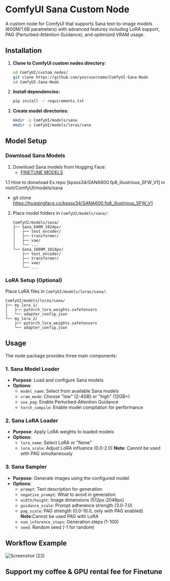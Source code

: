 # ComfyUI Sana Custom Node

A custom node for ComfyUI that supports Sana text-to-image models (600M/1.6B parameters) with advanced features including LoRA support, PAG (Perturbed-Attention Guidance), and optimized VRAM usage.

## Installation

1. **Clone to ComfyUI custom nodes directory:**
   ```bash
   cd ComfyUI/custom_nodes/
   git clone https://github.com/yourusername/ComfyUI-Sana-Node
   cd ComfyUI-Sana-Node
   ```

2. **Install dependencies:**
   ```bash
   pip install -r requirements.txt
   ```

3. **Create model directories:**
   ```bash
   mkdir -p ComfyUI/models/sana
   mkdir -p ComfyUI/models/loras/sana
   ```

## Model Setup

### Download Sana Models

1. Download Sana models from Hugging Face:
   - [FINETUNE MODELS](https://huggingface.co/kpsss34)
  
1.1 How to donwload
   Ex.repo [kpsss34/SANA600.fp8_illustrious_SFW_V1]
   in root/ComfyUI/models/sana
   - git clone https://huggingface.co/kpsss34/SANA600.fp8_illustrious_SFW_V1

2. Place model folders in `ComfyUI/models/sana/`:
   ```
   ComfyUI/models/sana/
   ├── Sana_600M_1024px/
   │   ├── text_encoder/
   │   ├── transformer/
   │   ├── vae/
   │   └── ...
   └── Sana_1600M_1024px/
       ├── text_encoder/
       ├── transformer/
       ├── vae/
       └── ...
   ```

### LoRA Setup (Optional)

Place LoRA files in `ComfyUI/models/loras/sana/`:
```
ComfyUI/models/loras/sana/
├── my_lora_1/
│   ├── pytorch_lora_weights.safetensors
│   └── adapter_config.json
└── my_lora_2/
    ├── pytorch_lora_weights.safetensors
    └── adapter_config.json
```

## Usage

The node package provides three main components:

### 1. Sana Model Loader
- **Purpose**: Load and configure Sana models
- **Options**:
  - `model_name`: Select from available Sana models
  - `vram_mode`: Choose "low" (2-4GB) or "high" (12GB+)
  - `use_pag`: Enable Perturbed-Attention Guidance
  - `torch_compile`: Enable model compilation for performance

### 2. Sana LoRA Loader
- **Purpose**: Apply LoRA weights to loaded models
- **Options**:
  - `lora_name`: Select LoRA or "None"
  - `lora_scale`: Adjust LoRA influence (0.0-2.0)
**Note**: Cannot be used with PAG simultaneously

### 3. Sana Sampler
- **Purpose**: Generate images using the configured model
- **Options**:
  - `prompt`: Text description for generation
  - `negative_prompt`: What to avoid in generation
  - `width/height`: Image dimensions (512px-2048px)
  - `guidance_scale`: Prompt adherence strength (3.0-7.0)
  - `pag_scale`: PAG strength (0.0-10.0, only with PAG enabled)
  **Note**:Cannot be used PAG with LoRA
  - `num_inference_steps`: Generation steps (1-100)
  - `seed`: Random seed (-1 for random)

## Workflow Example

![Screenshot (23)](https://github.com/user-attachments/assets/119288c6-ef4f-49d7-8869-cdb5b6d9f2cc)

## Support my coffee & GPU rental fee for Finetune


